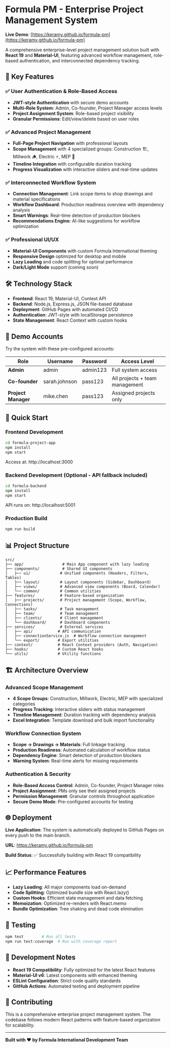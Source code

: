 # Formula PM - Enterprise Project Management System

**Live Demo**: [https://keramy.github.io/formula-pm](https://keramy.github.io/formula-pm)

A comprehensive enterprise-level project management solution built with **React 19** and **Material-UI**, featuring advanced workflow management, role-based authentication, and interconnected dependency tracking.

## 🚀 Key Features

### ✅ **User Authentication & Role-Based Access**
- **JWT-style Authentication** with secure demo accounts
- **Multi-Role System**: Admin, Co-founder, Project Manager access levels
- **Project Assignment System**: Role-based project visibility
- **Granular Permissions**: Edit/view/delete based on user roles

### ✅ **Advanced Project Management**
- **Full-Page Project Navigation** with professional layouts
- **Scope Management** with 4 specialized groups: Construction 🏗️, Millwork 🪵, Electric ⚡, MEP 🔧
- **Timeline Integration** with configurable duration tracking
- **Progress Visualization** with interactive sliders and real-time updates

### ✅ **Interconnected Workflow System**
- **Connection Management**: Link scope items to shop drawings and material specifications
- **Workflow Dashboard**: Production readiness overview with dependency analysis
- **Smart Warnings**: Real-time detection of production blockers
- **Recommendations Engine**: AI-like suggestions for workflow optimization

### ✅ **Professional UI/UX**
- **Material-UI Components** with custom Formula International theming
- **Responsive Design** optimized for desktop and mobile
- **Lazy Loading** and code splitting for optimal performance
- **Dark/Light Mode** support (coming soon)

## 🛠 Technology Stack

- **Frontend**: React 19, Material-UI, Context API
- **Backend**: Node.js, Express.js, JSON file-based database
- **Deployment**: GitHub Pages with automated CI/CD
- **Authentication**: JWT-style with localStorage persistence
- **State Management**: React Context with custom hooks

## 🎯 Demo Accounts

Try the system with these pre-configured accounts:

| Role | Username | Password | Access Level |
|------|----------|----------|--------------|
| **Admin** | admin | admin123 | Full system access |
| **Co-founder** | sarah.johnson | pass123 | All projects + team management |
| **Project Manager** | mike.chen | pass123 | Assigned projects only |

## 🚀 Quick Start

### Frontend Development
```bash
cd formula-project-app
npm install
npm start
```
Access at: http://localhost:3000

### Backend Development (Optional - API fallback included)
```bash
cd formula-backend
npm install
npm start
```
API runs on: http://localhost:5001

### Production Build
```bash
npm run build
```

## 📊 Project Structure

```
src/
├── app/                 # Main App component with lazy loading
├── components/          # Shared UI components
│   ├── ui/             # Unified components (Headers, Filters, Tables)
│   ├── layout/         # Layout components (Sidebar, Dashboard)
│   ├── views/          # Advanced view components (Board, Calendar)
│   └── common/         # Common utilities
├── features/           # Feature-based organization
│   ├── projects/       # Project management (Scope, Workflow, Connections)
│   ├── tasks/          # Task management
│   ├── team/           # Team management
│   ├── clients/        # Client management
│   └── dashboard/      # Dashboard components
├── services/           # External services
│   ├── api/           # API communication
│   ├── connectionService.js  # Workflow connection management
│   └── export/        # Export utilities
├── context/           # React Context providers (Auth, Navigation)
├── hooks/             # Custom React hooks
└── utils/             # Utility functions
```

## 🏗 Architecture Overview

### Advanced Scope Management
- **4 Scope Groups**: Construction, Millwork, Electric, MEP with specialized categories
- **Progress Tracking**: Interactive sliders with status management
- **Timeline Management**: Duration tracking with dependency analysis
- **Excel Integration**: Template download and bulk import functionality

### Workflow Connection System
- **Scope → Drawings → Materials**: Full linkage tracking
- **Production Readiness**: Automated calculation of workflow status
- **Dependency Engine**: Smart detection of production blockers
- **Warning System**: Real-time alerts for missing requirements

### Authentication & Security
- **Role-Based Access Control**: Admin, Co-founder, Project Manager roles
- **Project Assignment**: PMs only see their assigned projects
- **Permission Management**: Granular controls throughout application
- **Secure Demo Mode**: Pre-configured accounts for testing

## 🌐 Deployment

**Live Application**: The system is automatically deployed to GitHub Pages on every push to the main branch.

**URL**: https://keramy.github.io/formula-pm

**Build Status**: ✅ Successfully building with React 19 compatibility

## 📈 Performance Features

- **Lazy Loading**: All major components load on-demand
- **Code Splitting**: Optimized bundle size with React.lazy()
- **Custom Hooks**: Efficient state management and data fetching
- **Memoization**: Optimized re-renders with React.memo
- **Bundle Optimization**: Tree shaking and dead code elimination

## 🧪 Testing

```bash
npm test        # Run all tests
npm run test:coverage  # Run with coverage report
```

## 📝 Development Notes

- **React 19 Compatibility**: Fully optimized for the latest React features
- **Material-UI v6**: Latest components with enhanced theming
- **ESLint Configuration**: Strict code quality standards
- **GitHub Actions**: Automated testing and deployment pipeline

## 🤝 Contributing

This is a comprehensive enterprise project management system. The codebase follows modern React patterns with feature-based organization for scalability.

---

**Built with ❤️ by Formula International Development Team**